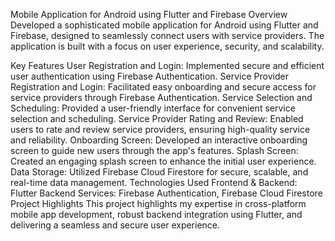 Mobile Application for Android using Flutter and Firebase
Overview
Developed a sophisticated mobile application for Android using Flutter and Firebase, designed to seamlessly connect users with service providers. The application is built with a focus on user experience, security, and scalability.

Key Features
User Registration and Login: Implemented secure and efficient user authentication using Firebase Authentication.
Service Provider Registration and Login: Facilitated easy onboarding and secure access for service providers through Firebase Authentication.
Service Selection and Scheduling: Provided a user-friendly interface for convenient service selection and scheduling.
Service Provider Rating and Review: Enabled users to rate and review service providers, ensuring high-quality service and reliability.
Onboarding Screen: Developed an interactive onboarding screen to guide new users through the app's features.
Splash Screen: Created an engaging splash screen to enhance the initial user experience.
Data Storage: Utilized Firebase Cloud Firestore for secure, scalable, and real-time data management.
Technologies Used
Frontend & Backend: Flutter
Backend Services: Firebase Authentication, Firebase Cloud Firestore
Project Highlights
This project highlights my expertise in cross-platform mobile app development, robust backend integration using Flutter, and delivering a seamless and secure user experience.
